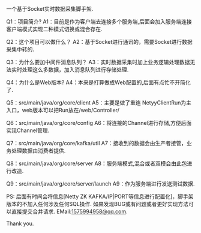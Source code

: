 一个基于Socket实时数据采集脚手架.

Q1：项目简介?
A1：目前是作为客户端去连接多个服务端,后面会加入服务端连接客户端模式实现二种模式切换或混合存在.

Q2：这个项目可以做什么？
A2：基于Socket进行通讯的，需要Socket进行数据采集中转的.

Q3：为什么要加中间件消息队列？
A3：实时数据采集时加上业务逻辑处理数据无法实时处理这么多数据，加入消息队列进行存储处理.

Q4：为什么是Web版本?
A4：本来是打算做成Web配置的,后面有点忙不开简化了.

Q5：src/main/java/org/core/client
A5：主要是做了重连 NetyyClientRun为主入口，web版本可以把Run放在/web/Controller/

Q6：src/main/java/org/core/config
A6：将连接的Channel进行存储,方便后面实现Channel管理.

Q7：src/main/java/org/core/kafka/util
A7：接收到的数据会由生产者接管，业务处理数据由消费者提供.

Q8：src/main/java/org/core/server
A8：服务端模式,混合或者双模会由此包进行改造.

Q9：src/main/java/org/core/server/launch
A9：作为服务端进行发送测试数据.

PS: 后面有时间会将信息[Netty ZK KAFKA/IP|PORT等信息进行配置化]，脚手架版本的不加入任何涉及任何SQL操作.
    如果发现BUG或有问题或者更好实现方法可以直接提交合并请求.
    EMail:1575994958@qq.com.

Thank you.